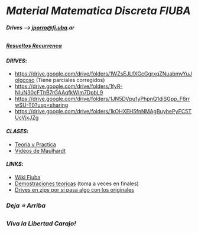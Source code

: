 # ___Material Matematica Discreta FIUBA___
###### ___Drives --> jporro@fi.uba.ar___
##### [Resueltos Recurrenca](/Resueltos/RecurrenciaResultos)

#### ___DRIVES___:
* https://drive.google.com/drive/folders/1WZsEJLfXGcGgrxqZNuabmyYuJoIgcoso (Tiene parciales corregidos)
* https://drive.google.com/drive/folders/1fyR-NIuN30cFThB7rGAAqfkWlm7DpbL9
* https://drive.google.com/drive/folders/1JN5DVpu1yPhpnQ1diSGpp_F6rrwSU-T0?usp=sharing
* https://drive.google.com/drive/folders/1kOHXEH5fnNMAgBuyhePyFC5TUcVjxJZg

#### ___CLASES___:
* [Teoria y Practica](https://drive.google.com/drive/folders/1tPdmZbSLFGi1G8Xq9ISNbRxDimYXWERy)
* [Videos de Maulhardt](https://youtube.com/playlist?list=PLM7ZBJfsXV3Se8Mjwn8RRbkFHl4OComOb) 

#### ___LINKS___:
* [Wiki Fiuba](http://wiki.foros-fiuba.com.ar/materias:61:07)
* [Demostraciones teoricas](https://gist.github.com/milemarchese/3443345e9f895018dca2dacc78a9cc77#file-6107_matematica_discreta-ejercicios_de_final-ipynb) (toma a veces en finales)
* [Drives en zips por si pasa algo con los originales](https://drive.google.com/drive/u/1/folders/1ewmcffTqOaZw3W5vT_prZMxQDUoGcvsQ)

### _Deja **⭐** Arriba_
### _Viva la Libertad Carajo!_

